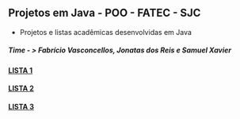 ## Projetos em Java - POO - FATEC - SJC

- Projetos e listas acadêmicas desenvolvidas em Java

##### Time - > Fabrício Vasconcellos, Jonatas dos Reis e Samuel Xavier

#### [LISTA 1]
#### [LISTA 2]
#### [LISTA 3]

[LISTA 1]: <https://github.com/fabsvas/JavaProjects-FATEC-SJC/tree/master/TerceiroSemestrePOO/Lista1WB>
[LISTA 2]: <https://github.com/fabsvas/JavaProjects-FATEC-SJC/tree/master/TerceiroSemestrePOO/Lista2Revisao>
[LISTA 3]: <https://github.com/fabsvas/JavaProjects-FATEC-SJC/tree/master/TerceiroSemestrePOO/Lista3Fintech>
